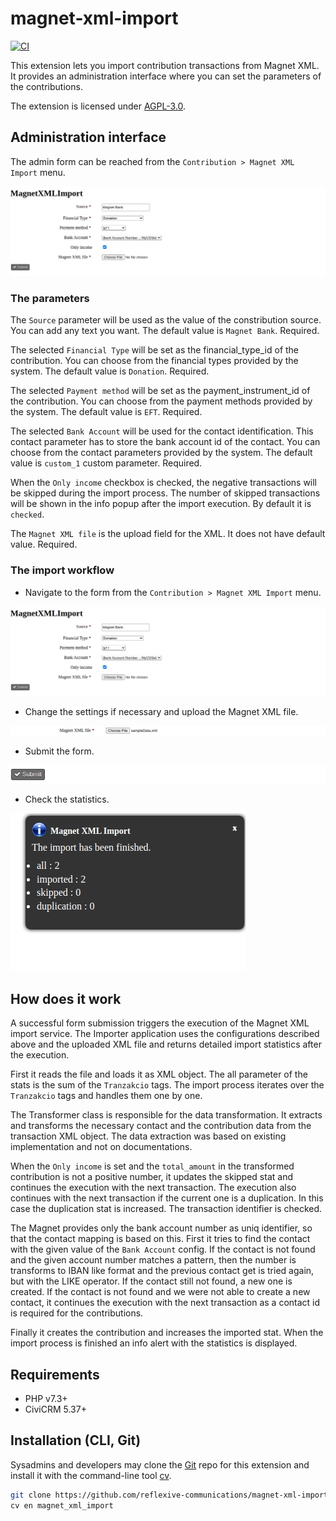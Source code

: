 # magnet-xml-import

[![CI](https://github.com/reflexive-communications/magnet-xml-import/actions/workflows/main.yml/badge.svg)](https://github.com/reflexive-communications/magnet-xml-import/actions/workflows/main.yml)

This extension lets you import contribution transactions from Magnet XML. It provides an administration interface where you can set the parameters of the contributions.

The extension is licensed under [AGPL-3.0](LICENSE.txt).

## Administration interface

The admin form can be reached from the `Contribution > Magnet XML Import` menu.

![admin form](./assets/docs/admin-form.png)

### The parameters

The `Source` parameter will be used as the value of the constribution source. You can add any text you want. The default value is `Magnet Bank`. Required.

The selected `Financial Type` will be set as the financial_type_id of the contribution. You can choose from the financial types provided by the system. The default value is `Donation`. Required.

The selected `Payment method` will be set as the payment_instrument_id of the contribution. You can choose from the payment methods provided by the system. The default value is `EFT`. Required.

The selected `Bank Account` will be used for the contact identification. This contact parameter has to store the bank account id of the contact. You can choose from the contact parameters provided by the system. The default value is `custom_1` custom parameter. Required.

When the `Only income` checkbox is checked, the negative transactions will be skipped during the import process. The number of skipped transactions will be shown in the info popup after the import execution. By default it is `checked`.

The `Magnet XML file` is the upload field for the XML. It does not have default value. Required.

### The import workflow

-   Navigate to the form from the `Contribution > Magnet XML Import` menu.

![admin form](./assets/docs/admin-form.png)

-   Change the settings if necessary and upload the Magnet XML file.

![file upload](./assets/docs/admin-xml-upload.png)

-   Submit the form.

![submit form](./assets/docs/admin-submit.png)

-   Check the statistics.

![import stats](./assets/docs/admin-import-stats.png)

## How does it work

A successful form submission triggers the execution of the Magnet XML import service. The Importer application uses the configurations described above and the uploaded XML file and returns detailed import statistics after the execution.

First it reads the file and loads it as XML object. The all parameter of the stats is the sum of the `Tranzakcio` tags. The import process iterates over the `Tranzakcio` tags and handles them one by one.

The Transformer class is responsible for the data transformation. It extracts and transforms the necessary contact and the contribution data from the transaction XML object. The data extraction was based on existing implementation and not on documentations.

When the `Only income` is set and the `total_amount` in the transformed contribution is not a positive number, it updates the skipped stat and continues the execution with the next transaction. The execution also continues with the next transaction if the current one is a duplication. In this case the duplication stat is increased. The transaction identifier is checked.

The Magnet provides only the bank account number as uniq identifier, so that the contact mapping is based on this. First it tries to find the contact with the given value of the `Bank Account` config. If the contact is not found and the given account number matches a pattern, then the number is transforms to IBAN like format and the previous contact get is tried again, but with the LIKE operator. If the contact still not found, a new one is created. If the contact is not found and we were not able to create a new contact, it continues the execution with the next transaction as a contact id is required for the contributions.

Finally it creates the contribution and increases the imported stat. When the import process is finished an info alert with the statistics is displayed.

## Requirements

-   PHP v7.3+
-   CiviCRM 5.37+

## Installation (CLI, Git)

Sysadmins and developers may clone the [Git](https://en.wikipedia.org/wiki/Git) repo for this extension and
install it with the command-line tool [cv](https://github.com/civicrm/cv).

```bash
git clone https://github.com/reflexive-communications/magnet-xml-import.git
cv en magnet_xml_import
```
